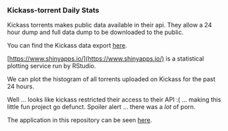 ### Kickass-torrent Daily Stats

Kickass torrents makes public data available in their api.  They allow a 24 hour dump and full data dump to be downloaded to the public.

You can find the Kickass data export [here](https://https://kickass.to/api/).

[https://www.shinyapps.io/](https://www.shinyapps.io/) is a statistical plotting service run by RStudio.  

We can plot the histogram of all torrents uploaded on Kickass for the past 24 hours.

Well ... looks like kickass restricted their access to their API :( ... making this little fun project go defunct.  Spoiler alert ... there was a *lot* of porn.

The application in this repository can be seen [here](http://bnngj.shinyapps.io/kickAss).
